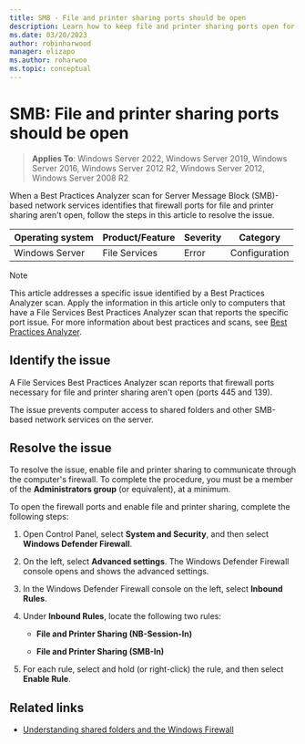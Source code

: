 ```yaml
---
title: SMB - File and printer sharing ports should be open
description: Learn how to keep file and printer sharing ports open for Server Message Block (SMB)-based network services and resolve the Best Practices Analyzer scan issue.
ms.date: 03/20/2023
author: robinharwood
manager: elizapo
ms.author: roharwoo
ms.topic: conceptual
---
```


# SMB: File and printer sharing ports should be open

> **Applies To**: Windows Server 2022, Windows Server 2019, Windows Server 2016, Windows Server 2012 R2, Windows Server 2012, Windows Server 2008 R2

When a Best Practices Analyzer scan for Server Message Block (SMB)-based network services identifies that firewall ports for file and printer sharing aren't open, follow the steps in this article to resolve the issue.

| Operating system | Product/Feature | Severity | Category |
| --- | --- | --- | --- |
| Windows Server | File Services | Error | Configuration |

> [!NOTE]
> This article addresses a specific issue identified by a Best Practices Analyzer scan. Apply the information in this article only to computers that have a File Services Best Practices Analyzer scan that reports the specific port issue. For more information about best practices and scans, see [Best Practices Analyzer](/previous-versions/windows/it-pro/windows-server-2008-R2-and-2008/dd759260(v=ws.11)).

## Identify the issue

A File Services Best Practices Analyzer scan reports that firewall ports necessary for file and printer sharing aren't open (ports 445 and 139).

The issue prevents computer access to shared folders and other SMB-based network services on the server.

## Resolve the issue

To resolve the issue, enable file and printer sharing to communicate through the computer's firewall. To complete the procedure, you must be a member of the **Administrators group** (or equivalent), at a minimum.

To open the firewall ports and enable file and printer sharing, complete the following steps:

1. Open Control Panel, select **System and Security**, and then select **Windows Defender Firewall**.

1. On the left, select **Advanced settings**. The Windows Defender Firewall console opens and shows the advanced settings.

1. In the Windows Defender Firewall console on the left, select **Inbound Rules**.

1. Under **Inbound Rules**, locate the following two rules:

   - **File and Printer Sharing (NB-Session-In)**
   
   - **File and Printer Sharing (SMB-In)**

1. For each rule, select and hold (or right-click) the rule, and then select **Enable Rule**.

## Related links

- [Understanding shared folders and the Windows Firewall](/previous-versions/windows/it-pro/windows-server-2008-R2-and-2008/cc731402(v=ws.11))

<!-- Alterate path to related link -- https://technet.microsoft.com/library/cc731402.aspx -->
